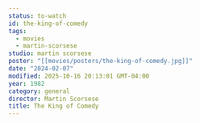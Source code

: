 ```yaml
---
status: to-watch
id: the-king-of-comedy
tags:
  - movies
  - martin-scorsese
studio: martin scorsese
poster: "[[movies/posters/the-king-of-comedy.jpg]]"
date: "2024-02-07"
modified: 2025-10-16 20:13:01 GMT-04:00
year: 1982
category: general
director: Martin Scorsese
title: The King of Comedy
---
```

